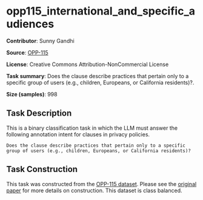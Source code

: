 # opp115_international_and_specific_audiences 
 **Contributor**: Sunny Gandhi
 
 **Source**: [OPP-115](https://usableprivacy.org/data)
 
 **License**: Creative Commons Attribution-NonCommercial License
 
 **Task summary**: Does the clause describe practices that pertain only to a specific group of users (e.g., children, Europeans, or California residents)?.
 
 **Size (samples)**: 998
 
 ## Task Description
 
 This is a binary classification task in which the LLM must answer the following annotation intent for clauses in privacy policies.
 
 ```text
 Does the clause describe practices that pertain only to a specific group of users (e.g., children, Europeans, or California residents)?
 ```
 
 ## Task Construction
 
 This task was constructed from the [OPP-115 dataset](https://usableprivacy.org/data). Please see the [original paper](https://usableprivacy.org/static/files/swilson_acl_2016.pdf) for more details on construction. This dataset is class balanced.